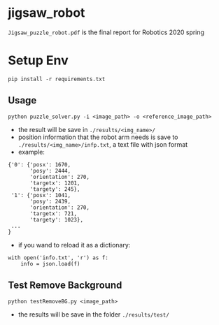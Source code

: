 # jigsaw_robot
`Jigsaw_puzzle_robot.pdf` is the final report for Robotics 2020 spring<br>

# Setup Env
```
pip install -r requirements.txt
```

## Usage
```
python puzzle_solver.py -i <image_path> -o <reference_image_path>
```
- the result will be save in ```./results/<img_name>/```
- position information that the robot arm needs is save to ```./results/<img_name>/infp.txt```, a text file with json format
- example:
```
{'0': {'posx': 1670, 
       'posy': 2444, 
       'orientation': 270, 
       'targetx': 1201, 
       'targety': 245}, 
 '1': {'posx': 1041, 
       'posy': 2439, 
       'orientation': 270, 
       'targetx': 721, 
       'targety': 1023}, 
 ...
}
```
- if you wand to reload it as a dictionary: 
```
with open('info.txt', 'r') as f:
    info = json.load(f)
```

## Test Remove Background
```
python testRemoveBG.py <image_path>
```
- the results will be save in the folder ```./results/test/```

